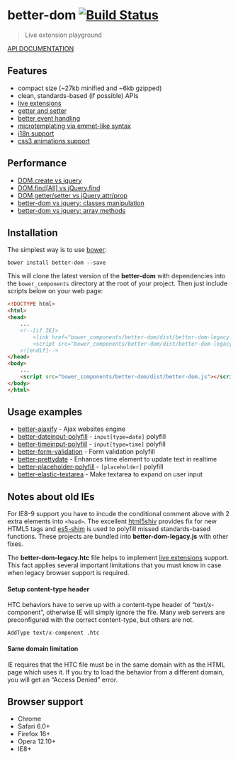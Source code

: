 # better-dom [![Build Status](https://api.travis-ci.org/chemerisuk/better-dom.png?branch=master)](http://travis-ci.org/chemerisuk/better-dom)
> Live extension playground

[API DOCUMENTATION](http://chemerisuk.github.io/better-dom/)

## Features
* compact size (~27kb minified and ~6kb gzipped)
* clean, standards-based (if possible) APIs
* [live extensions](https://github.com/chemerisuk/better-dom/wiki/Live-extensions)
* [getter and setter](https://github.com/chemerisuk/better-dom/wiki/Getter-and-setter)
* [better event handling](https://github.com/chemerisuk/better-dom/wiki/Event-handling)
* [microtemplating via emmet-like syntax](https://github.com/chemerisuk/better-dom/wiki/Microtemplating)
* [i18n support](https://github.com/chemerisuk/better-dom/wiki/Localization)
* [css3 animations support](http://jsfiddle.net/C3WeM/4/)

## Performance
* [DOM.create vs jquery](http://jsperf.com/dom-create-vs-jquery/18)
* [DOM.find[All] vs jQuery.find](http://jsperf.com/dom-find-all-vs-jquery-find/3)
* [DOM getter/setter vs jQuery.attr/prop](http://jsperf.com/dom-getter-setter-vs-jquery-attr-prop/3)
* [better-dom vs jquery: classes manipulation](http://jsperf.com/better-dom-vs-jquery-classes-manipulation)
* [better-dom vs jquery: array methods](http://jsperf.com/better-dom-vs-jquery-array-methods/2)

## Installation
The simplest way is to use [bower](http://bower.io/):

    bower install better-dom --save

This will clone the latest version of the __better-dom__ with dependencies into the `bower_components` directory at the root of your project. Then just include scripts below on your web page:

```html
<!DOCTYPE html>
<html>
<head>
    ...
    <!--[if IE]>
        <link href="bower_components/better-dom/dist/better-dom-legacy.htc" rel="htc"/>
        <script src="bower_components/better-dom/dist/better-dom-legacy.js"></script>
    <![endif]-->
</head>
<body>
    ...
    <script src="bower_components/better-dom/dist/better-dom.js"></script>
</body>
</html>
```

## Usage examples
* [better-ajaxify](https://github.com/chemerisuk/better-ajaxify) - Ajax websites engine
* [better-dateinput-polyfill](https://github.com/chemerisuk/better-dateinput-polyfill) - `input[type=date]` polyfill
* [better-timeinput-polyfill](https://github.com/chemerisuk/better-timeinput-polyfill) - `input[type=time]` polyfill
* [better-form-validation](https://github.com/chemerisuk/better-form-validation) - Form validation polyfill
* [better-prettydate](https://github.com/chemerisuk/better-prettydate) - Enhances time element to update text in realtime
* [better-placeholder-polyfill](https://github.com/chemerisuk/better-placeholder-polyfill) - `[placeholder]` polyfill
* [better-elastic-textarea](https://github.com/chemerisuk/better-elastic-textarea) - Make textarea to expand on user input

## Notes about old IEs
For IE8-9 support you have to incude the conditional comment above with 2 extra elements into `<head>`. The excellent [html5shiv](https://github.com/aFarkas/html5shiv) provides fix for new HTML5 tags and [es5-shim](https://github.com/kriskowal/es5-shim) is used to polyfill missed standards-based functions. These projects are bundled into **better-dom-legacy.js** with other fixes.

The **better-dom-legacy.htc** file helps to implement [live extensions](https://github.com/chemerisuk/better-dom/wiki/Live-extensions) support. This fact applies several important limitations that you must know in case when legacy browser support is required.

#### Setup content-type header
HTC behaviors have to serve up with a content-type header of “text/x-component”, otherwise IE will simply ignore the file. Many web servers are preconfigured with the correct content-type, but others are not.

    AddType text/x-component .htc

#### Same domain limitation
IE requires that the HTC file must be in the same domain with as the HTML page which uses it. If you try to load the behavior from a different domain, you will get an “Access Denied” error.

## Browser support
* Chrome
* Safari 6.0+
* Firefox 16+
* Opera 12.10+
* IE8+

